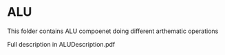 # ALU 

This folder contains ALU compoenet doing different arthematic operations

Full description in ALUDescription.pdf
